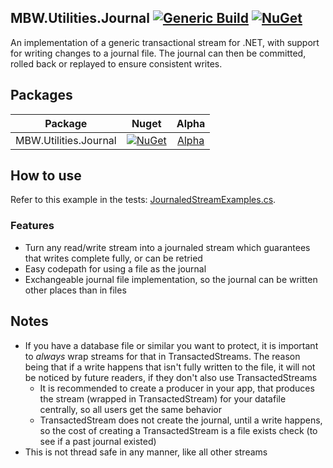 ## MBW.Utilities.Journal [![Generic Build](https://github.com/LordMike/MBW.Utilities.Journal/actions/workflows/dotnet.yml/badge.svg)](https://github.com/LordMike/MBW.Utilities.Journal/actions/workflows/dotnet.yml) [![NuGet](https://img.shields.io/nuget/v/MBW.Utilities.Journal.svg)](https://www.nuget.org/packages/MBW.Utilities.Journal)

An implementation of a generic transactional stream for .NET, with support for writing changes to a journal file. The journal can then be committed, rolled back or replayed to ensure consistent writes. 

## Packages

| Package |                                                                        Nuget                                                                         | Alpha |
| ------------- |:----------------------------------------------------------------------------------------------------------------------------------------------------:|:-------------:|
| MBW.Utilities.Journal |     [![NuGet](https://img.shields.io/nuget/v/MBW.Utilities.Journal.svg)](https://www.nuget.org/packages/MBW.Utilities.Journal)     | [Alpha](https://github.com/LordMike/MBW.Utilities.Journal/packages/692005) |

## How to use

Refer to this example in the tests: [JournaledStreamExamples.cs](src/MBW.Utilities.Journal.Tests/JournaledStreamExamples.cs).

### Features

* Turn any read/write stream into a journaled stream which guarantees that writes complete fully, or can be retried
* Easy codepath for using a file as the journal
* Exchangeable journal file implementation, so the journal can be written other places than in files

## Notes

* If you have a database file or similar you want to protect, it is important to _always_ wrap streams for that in TransactedStreams. The reason being that if a write happens that isn't fully written to the file, it will not be noticed by future readers, if they don't also use TransactedStreams
  * It is recommended to create a producer in your app, that produces the stream (wrapped in TransactedStream) for your datafile centrally, so all users get the same behavior
  * TransactedStream does not create the journal, until a write happens, so the cost of creating a TransactedStream is a file exists check (to see if a past journal existed)
* This is not thread safe in any manner, like all other streams